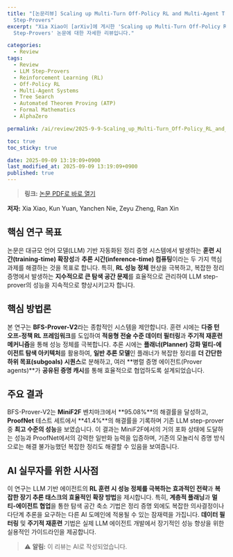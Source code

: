 ```yaml
---
title: "[논문리뷰] Scaling up Multi-Turn Off-Policy RL and Multi-Agent Tree Search for LLM
  Step-Provers"
excerpt: "Xia Xiao이 [arXiv]에 게시한 'Scaling up Multi-Turn Off-Policy RL and Multi-Agent Tree Search for LLM
  Step-Provers' 논문에 대한 자세한 리뷰입니다."

categories:
  - Review
tags:
  - Review
  - LLM Step-Provers
  - Reinforcement Learning (RL)
  - Off-Policy RL
  - Multi-Agent Systems
  - Tree Search
  - Automated Theorem Proving (ATP)
  - Formal Mathematics
  - AlphaZero

permalink: /ai/review/2025-9-9-Scaling_up_Multi-Turn_Off-Policy_RL_and_Multi-Agent_Tree_Search_for_LLM_Step-Provers/

toc: true
toc_sticky: true

date: 2025-09-09 13:19:09+0900
last_modified_at: 2025-09-09 13:19:09+0900
published: true
---
```

> **링크:** [논문 PDF로 바로 열기](https://arxiv.org/abs/2509.06493)

**저자:** Xia Xiao, Kun Yuan, Yanchen Nie, Zeyu Zheng, Ran Xin



## 핵심 연구 목표
논문은 대규모 언어 모델(LLM) 기반 자동화된 정리 증명 시스템에서 발생하는 **훈련 시간(training-time) 확장성**과 **추론 시간(inference-time) 컴퓨팅**이라는 두 가지 핵심 과제를 해결하는 것을 목표로 합니다. 특히, **RL 성능 정체** 현상을 극복하고, 복잡한 정리 증명에서 발생하는 **지수적으로 큰 탐색 공간 문제**를 효율적으로 관리하여 LLM step-prover의 성능을 지속적으로 향상시키고자 합니다.

## 핵심 방법론
본 연구는 **BFS-Prover-V2**라는 종합적인 시스템을 제안합니다. 훈련 시에는 **다중 턴 오프-정책 RL 프레임워크**를 도입하여 **적응형 전술 수준 데이터 필터링**과 **주기적 재훈련 메커니즘**을 통해 성능 정체를 극복합니다. 추론 시에는 **플래너(Planner) 강화 멀티-에이전트 탐색 아키텍처**를 활용하여, **일반 추론 모델**인 플래너가 복잡한 정리를 **더 간단한 하위 목표(subgoals) 시퀀스**로 분해하고, 여러 **병렬 증명 에이전트(Prover agents)**가 **공유된 증명 캐시**를 통해 효율적으로 협업하도록 설계되었습니다.

## 주요 결과
BFS-Prover-V2는 **MiniF2F** 벤치마크에서 **95.08%**의 해결률을 달성하고, **ProofNet** 테스트 세트에서 **41.4%**의 해결률을 기록하며 기존 LLM step-prover 중 **최고 수준의 성능**을 보였습니다. 이 결과는 MiniF2F에서의 거의 포화 상태에 도달하는 성능과 ProofNet에서의 강력한 일반화 능력을 입증하며, 기존의 모놀리식 증명 방식으로는 해결 불가능했던 복잡한 정리도 해결할 수 있음을 보여줍니다.

## AI 실무자를 위한 시사점
이 연구는 LLM 기반 에이전트의 **RL 훈련 시 성능 정체를 극복하는 효과적인 전략**과 **복잡한 장기 추론 태스크의 효율적인 확장 방법**을 제시합니다. 특히, **계층적 플래닝**과 **멀티-에이전트 협업**을 통한 탐색 공간 축소 기법은 정리 증명 외에도 복잡한 의사결정이나 다단계 추론을 요구하는 다른 AI 도메인에 적용될 수 있는 잠재력을 가집니다. **데이터 필터링** 및 **주기적 재훈련** 기법은 실제 LLM 에이전트 개발에서 장기적인 성능 향상을 위한 실용적인 가이드라인을 제공합니다.

> ⚠️ **알림:** 이 리뷰는 AI로 작성되었습니다.